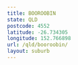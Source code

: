 ```yaml
---
title: BOOROOBIN
state: QLD
postcode: 4552
latitude: -26.734305
longitude: 152.766898
url: /qld/booroobin/
layout: suburb
---
```

